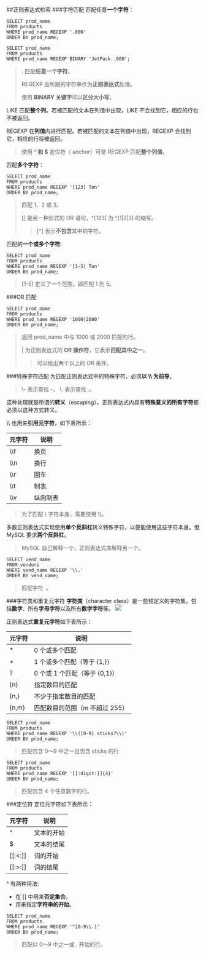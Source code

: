 ##正则表达式检索
###字符匹配
匹配任意**一个字符**：
```
SELECT prod_name
FROM products
WHERE prod_name REGEXP '.000'
ORDER BY prod_name;

SELECT prod_name
FROM products
WHERE prod_name REGEXP BINARY 'JetPack .000';
```
> . 匹配**任意一个字符**。
> 
> REGEXP 后所跟的字符串作为**正则表达式**处理。
> 
> 使用 **BINARY 关键字**可以**区分大小写**。

LIKE 匹配**整个列**。若被匹配的文本在列值中出现，LIKE 不会找到它，相应的行也不被返回。

REGEXP 在**列值**内进行匹配。若被匹配的文本在列值中出现，REGEXP 会找到它，相应的行将被返回。
> 使用 **^ 和 $** 定位符（ anchor）可使 REGEXP 匹配**整个列值**。

匹配**多个字符**：
```
SELECT prod_name
FROM products
WHERE prod_name REGEXP '[123] Ton'
ORDER BY prod_name;
```
> 匹配 1、2 或 3。
> 
> [] 是另一种形式的 OR 语句，^[123] 为 ^[1|2|3] 的缩写。
> > [^] 表示**不包含**其中的字符。

匹配的**一个或多个字符**:
```
SELECT prod_name
FROM products
WHERE prod_name REGEXP '[1-5] Ton'
ORDER BY prod_name;
```
> [1-5] 定义了一个范围，即匹配 1 到 5。

###OR 匹配
```
SELECT prod_name
FROM products
WHERE prod_name REGEXP '1000|2000'
ORDER BY prod_name;
```
> 返回 prod_name 中与 1000 或 2000 匹配的行。
> 
> | 为正则表达式的 **OR 操作符**，它表示**匹配其中之一**。
> > 可以给出两个以上的 OR 条件。

###特殊字符匹配
为匹配正则表达式中的特殊字符，必须**以 \\\ 为前导**。
> \\\- 表示查找 -， \\\. 表示查找 .。

这种处理就是所谓的**转义**（escaping），正则表达式内具有**特殊意义的所有字符**都必须以这种方式转义。

\\\ 也用来**引用元字符**，如下表所示：

| 元字符 | 说明 |
| --- | --- |
| \\\f | 换页 |
| \\\n | 换行 |
| \\\r | 回车 |
| \\\t | 制表 |
| \\\v | 纵向制表 |
> 为了匹配 \ 字符本身，需要使用 \\\\。

多数正则表达式实现使用**单个反斜杠**转义特殊字符，以便能使用这些字符本身。但 MySQL 要求**两个反斜杠**。
> MySQL 自己解释一个，正则表达式库解释另一个。

```
SELECT vend_name
FROM vendors
WHERE vend_name REGEXP '\\.'
ORDER BY vend_name;
```
> 匹配字符 .。

###字符类和重复元字符
**字符类**（character class）是一些预定义的字符集，包括**数字**、所有**字母字符**以及所有**数字字符**等。
![](http://i.imgur.com/0qnIsHO.png)

正则表达式**重复元字符**如下表所示：

| 元字符 | 说明 |
| --- | --- |
| * | 0 个或多个匹配 |
| + | 1 个或多个匹配（等于 {1,}）|
| ? | 0 个或 1 个匹配（等于 {0,1}）|
| {n} | 指定数目的匹配 |
| {n,} | 不少于指定数目的匹配 |
| {n,m} | 匹配数目的范围（m 不超过 255）|

```
SELECT prod_name
FROM products
WHERE prod_name REGEXP '\\([0-9] sticks?\\)'
ORDER BY prod_name;
```
> 匹配包含 0～9 中之一且包含 sticks 的行

```
SELECT prod_name
FROM products
WHERE prod_name REGEXP '[[:digit:]]{4}'
ORDER BY prod_name;
```
> 匹配包含 4 个任意数字的行。

###定位符
定位元字符如下表所示：

| 元字符 | 说明 |
| --- | --- |
| ^ | 文本的开始 |
| $ | 文本的结尾 |
| [[:<:]] | 词的开始 |
| [[:>:]] | 词的结尾 |

^ 有两种用法:
- 在 [] 中用来**否定集合**。
- 用来指定**字符串的开始**。

```
SELECT prod_name
FROM products
WHERE prod_name REGEXP '^[0-9\\.]'
ORDER BY prod_name;
```
> 匹配以 0～9 中之一或 . 开始的行。
